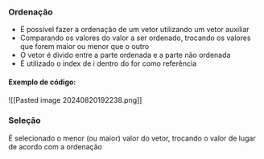 
### Ordenação

- É possível fazer a ordenação de um vetor utilizando um vetor auxiliar
- Comparando os valores do valor a ser ordenado, trocando os valores que forem maior ou menor que o outro
- O vetor é divido entre a parte ordenada e a parte não ordenada
- É utilizado o index de i dentro do for como referência


#### Exemplo de código:

![[Pasted image 20240820192238.png]]


### Seleção
É selecionado o menor (ou maior) valor do vetor, trocando o valor de lugar de acordo com a ordenação